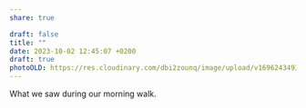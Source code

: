 ```yaml
---
share: true

draft: false
title: ""
date: 2023-10-02 12:45:07 +0200
draft: true
photoOLD: https://res.cloudinary.com/dbi2zounq/image/upload/v1696243493/bqmtqspwxkhaddc24pib.jpg
---
```


What we saw during our morning walk.
